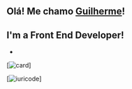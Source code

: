 ## Olá! Me chamo [Guilherme](https://gguilhermelopes.github.io)!

## I'm a Front End Developer!

-

[![card](https://github-readme-stats.vercel.app/api?username=gguilhermelopes&theme=dracula&show_icons=true)]

[![iuricode](https://github-readme-stats.vercel.app/api/top-langs/?username=gguilhermelopes&hide=html&layout=compact&theme=dracula)]
